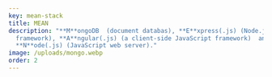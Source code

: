 ```yaml
---
key: mean-stack
title: MEAN
description: "**M**ongoDB  (document databas), **E**xpress(.js) (Node.js web
  framework), **A**ngular(.js) (a client-side JavaScript framework)  and
  **N**ode(.js) (JavaScript web server)."
image: /uploads/mongo.webp
order: 2
---
```

